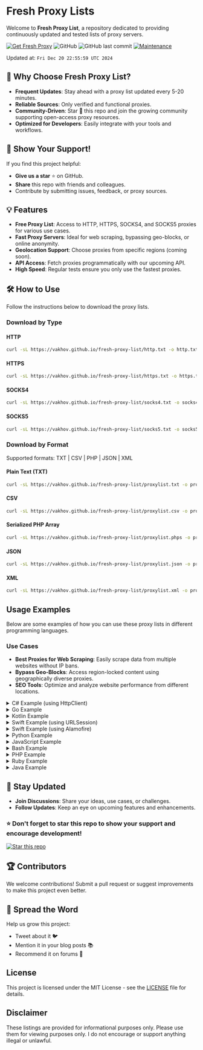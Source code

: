 # Fresh Proxy Lists

Welcome to **Fresh Proxy List**, a repository dedicated to providing continuously updated and tested lists of proxy servers.

[![Get Fresh Proxy](https://github.com/vakhov/fresh-proxy-list/actions/workflows/update.yml/badge.svg)](https://github.com/vakhov/fresh-proxy-list/actions/workflows/update.yml)
![GitHub](https://img.shields.io/github/license/vakhov/fresh-proxy-list)
![GitHub last commit](https://img.shields.io/github/last-commit/vakhov/fresh-proxy-list)
[![Maintenance](https://img.shields.io/badge/Maintained%3F-yes-green.svg)](https://github.com/vakhov/fresh-proxy-list/graphs/commit-activity)

Updated at: `Fri Dec 20 22:55:59 UTC 2024`

## 🚀 Why Choose Fresh Proxy List?

- **Frequent Updates**: Stay ahead with a proxy list updated every 5-20 minutes.
- **Reliable Sources**: Only verified and functional proxies.
- **Community-Driven**: Star 🌟 this repo and join the growing community supporting open-access proxy resources.
- **Optimized for Developers**: Easily integrate with your tools and workflows.

## 🌟 Show Your Support!

If you find this project helpful:
- **Give us a star** ⭐ on GitHub.
- **Share** this repo with friends and colleagues.
- Contribute by submitting issues, feedback, or proxy sources.

## 💡 Features

- **Free Proxy List**: Access to HTTP, HTTPS, SOCKS4, and SOCKS5 proxies for various use cases.
- **Fast Proxy Servers**: Ideal for web scraping, bypassing geo-blocks, or online anonymity.
- **Geolocation Support**: Choose proxies from specific regions (coming soon).
- **API Access**: Fetch proxies programmatically with our upcoming API.
- **High Speed**: Regular tests ensure you only use the fastest proxies.

## 🛠 How to Use

Follow the instructions below to download the proxy lists.

### Download by Type

#### HTTP
```bash
curl -sL https://vakhov.github.io/fresh-proxy-list/http.txt -o http.txt
```

#### HTTPS
```bash
curl -sL https://vakhov.github.io/fresh-proxy-list/https.txt -o https.txt
```

#### SOCKS4
```bash
curl -sL https://vakhov.github.io/fresh-proxy-list/socks4.txt -o socks4.txt
```

#### SOCKS5
```bash
curl -sL https://vakhov.github.io/fresh-proxy-list/socks5.txt -o socks5.txt
```

### Download by Format

Supported formats: TXT | CSV | PHP | JSON | XML

#### Plain Text (TXT)
```bash
curl -sL https://vakhov.github.io/fresh-proxy-list/proxylist.txt -o proxylist.txt
```

#### CSV
```bash
curl -sL https://vakhov.github.io/fresh-proxy-list/proxylist.csv -o proxylist.csv
```

#### Serialized PHP Array
```bash
curl -sL https://vakhov.github.io/fresh-proxy-list/proxylist.phps -o proxylist.phps
```

#### JSON
```bash
curl -sL https://vakhov.github.io/fresh-proxy-list/proxylist.json -o proxylist.json
```

#### XML
```bash
curl -sL https://vakhov.github.io/fresh-proxy-list/proxylist.xml -o proxylist.xml
```

## Usage Examples

Below are some examples of how you can use these proxy lists in different programming languages.

### Use Cases

- **Best Proxies for Web Scraping**: Easily scrape data from multiple websites without IP bans.
- **Bypass Geo-Blocks**: Access region-locked content using geographically diverse proxies.
- **SEO Tools**: Optimize and analyze website performance from different locations.

<details>
  <summary>C# Example (using HttpClient)</summary>

```csharp
using System;
using System.IO;
using System.Net.Http;
using System.Net;
using System.Threading.Tasks;

class Program
{
    static async Task Main()
    {
        string[] proxies = File.ReadAllLines("http.txt");
        string proxy = proxies[0];
        string[] proxyParts = proxy.Split(':');

        var httpClientHandler = new HttpClientHandler()
        {
            Proxy = new WebProxy(proxyParts[0], int.Parse(proxyParts[1])),
            UseProxy = true,
        };

        HttpClient client = new HttpClient(httpClientHandler);
        HttpResponseMessage response = await client.GetAsync("http://example.com");
        string content = await response.Content.ReadAsStringAsync();
        Console.WriteLine(content);
    }
}
```
</details>

<details>
  <summary>Go Example</summary>

```go
package main

import (
    "bufio"
    "fmt"
    "net/http"
    "net/url"
    "os"
    "strings"
)

func main() {
    file, err := os.Open("http.txt")
    if err != nil {
        panic(err)
    }
    defer file.Close()

    scanner := bufio.NewScanner(file)
    scanner.Scan()
    proxyLine := scanner.Text()
    proxyURL, err := url.Parse("http://" + proxyLine)
    if err != nil {
        panic(err)
    }

    client := &http.Client{Transport: &http.Transport{Proxy: http.ProxyURL(proxyURL)}}
    resp, err := client.Get("http://example.com")
    if err != nil {
        panic(err)
    }
    defer resp.Body.Close()

    body, err := io.ReadAll(resp.Body)
    if err != nil {
        panic(err)
    }

    fmt.Println(string(body))
}
```
</details>

<details>
  <summary>Kotlin Example</summary>

```kotlin
import java.io.BufferedReader
import java.io.File
import java.net.HttpURLConnection
import java.net.InetSocketAddress
import java.net.Proxy
import java.net.URL

fun main() {
    val proxies = File("http.txt").readLines()
    val proxyParts = proxies[0].split(":")

    val proxy = Proxy(Proxy.Type.HTTP, InetSocketAddress(proxyParts[0], proxyParts[1].toInt()))
    val url = URL("http://example.com")
    val connection = url.openConnection(proxy) as HttpURLConnection

    connection.inputStream.bufferedReader().use(BufferedReader::readText).let {
        println(it)
    }
}
```
</details>

<details>
  <summary>Swift Example (using URLSession)</summary>

```swift
import Foundation

if let proxyList = try? String(contentsOfFile: "http.txt") {
    let proxies = proxyList.components(separatedBy: "\n")
    let proxyParts = proxies[0].components(separatedBy: ":")

    let config = URLSessionConfiguration.default
    config.connectionProxyDictionary = [
        kCFNetworkProxiesHTTPEnable: true,
        kCFNetworkProxiesHTTPProxy: proxyParts[0],
        kCFNetworkProxiesHTTPPort: Int(proxyParts[1]) ?? 8080
    ] as [String : Any]

    let session = URLSession(configuration: config)
    let url = URL(string: "http://example.com")!

    let task = session.dataTask(with: url) { data, response, error in
        if let data = data, let responseString = String(data: data, encoding: .utf8) {
            print(responseString)
        }
    }
    task.resume()
}
```
</details>

<details>
  <summary>Swift Example (using Alamofire)</summary>

```swift
import Alamofire

if let proxyList = try? String(contentsOfFile: "http.txt") {
    let proxies = proxyList.components(separatedBy: "\n")
    let proxyParts = proxies[0].components(separatedBy: ":")

    let sessionManager = Session.default
    sessionManager.sessionConfiguration.connectionProxyDictionary = [
        kCFNetworkProxiesHTTPEnable: true,
        kCFNetworkProxiesHTTPProxy: proxyParts[0],
        kCFNetworkProxiesHTTPPort: Int(proxyParts[1]) ?? 8080
    ]

    sessionManager.request("http://example.com").responseString { response in
        switch response.result {
        case .success(let value):
            print(value)
        case .failure(let error):
            print(error)
        }
    }
}
```
</details>

<details>
  <summary>Python Example</summary>

```python
import requests

with open('http.txt') as file:
    proxies = file.readlines()

proxy = proxies[0].strip()
response = requests.get('http://example.com', proxies={'http': proxy})
print(response.text)
```
</details>

<details>
  <summary>JavaScript Example</summary>

```javascript
const axios = require('axios');
const fs = require('fs');

fs.readFile('http.txt', 'utf8', (err, data) => {
    if (err) throw err;
    const proxies = data.split('\n');
    const proxy = proxies[0];

    axios.get('http://example.com', {
        proxy: {
            host: proxy.split(':')[0],
            port: proxy.split(':')[1]
        }
    })
    .then(response => console.log(response.data))
    .catch(error => console.error(error));
});
```
</details>

<details>
  <summary>Bash Example</summary>

```bash
proxy=$(head -n 1 http.txt)
curl -x $proxy http://example.com
```
</details>

<details>
  <summary>PHP Example</summary>

```php
<?php
$proxies = file('http.txt', FILE_IGNORE_NEW_LINES);
$proxy = $proxies[0];

$context = stream_context_create([
    'http' => [
        'proxy' => 'tcp://' . $proxy,
        'request_fulluri' => true,
    ],
]);

$response = file_get_contents('http://example.com', false, $context);
echo $response;
?>
```
</details>

<details>
  <summary>Ruby Example</summary>

```ruby
require 'net/http'

proxies = File.readlines('http.txt')
proxy = proxies[0].strip.split(':')

uri = URI('http://example.com')
Net::HTTP.start(uri.host, uri.port, proxy[0], proxy[1].to_i) do |http|
  request = Net::HTTP::Get.new uri
  response = http.request request
  puts response.body
end
```
</details>

<details>
  <summary>Java Example</summary>

```java
import java.io.*;
import java.net.*;

public class ProxyExample {
    public static void main(String[] args) throws IOException {
        BufferedReader reader = new BufferedReader(new FileReader("http.txt"));
        String proxyLine = reader.readLine();
        reader.close();
        
        String[] proxyParts = proxyLine.split(":");
        String proxyHost = proxyParts[0];
        int proxyPort = Integer.parseInt(proxyParts[1]);

        Proxy proxy = new Proxy(Proxy.Type.HTTP, new InetSocketAddress(proxyHost, proxyPort));
        URL url = new URL("http://example.com");
        HttpURLConnection connection = (HttpURLConnection) url.openConnection(proxy);

        BufferedReader in = new BufferedReader(new InputStreamReader(connection.getInputStream()));
        String inputLine;
        StringBuilder content = new StringBuilder();
        while ((inputLine = in.readLine()) != null) {
            content.append(inputLine);
        }
        in.close();

        System.out.println(content.toString());
    }
}
```
</details>

## 📣 Stay Updated

- **Join Discussions**: Share your ideas, use cases, or challenges.
- **Follow Updates**: Keep an eye on upcoming features and enhancements.

### ⭐ Don't forget to star this repo to show your support and encourage development!

[![Star this repo](https://img.shields.io/github/stars/vakhov/fresh-proxy-list.svg?style=social)](https://github.com/vakhov/fresh-proxy-list/stargazers)

## 🏆 Contributors

We welcome contributions! Submit a pull request or suggest improvements to make this project even better.

## 📢 Spread the Word

Help us grow this project:
- Tweet about it 🐦
- Mention it in your blog posts 📚
- Recommend it on forums 📢

## License

This project is licensed under the MIT License - see the [LICENSE](LICENSE) file for details.

## Disclaimer

These listings are provided for informational purposes only. Please use them for viewing purposes only. I do not encourage or support anything illegal or unlawful.
